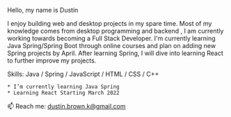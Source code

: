 Hello, my name is Dustin 


I enjoy building web and desktop projects in my spare time. Most of my knowledge comes from desktop programming and backend , I am currently working towards becoming a Full Stack Developer. I'm currently learning Java Spring/Spring Boot through online courses and plan on adding new Spring projects by April.
After learning Spring, I will dive into learning React to further improve my projects.

Skills: Java / Spring / JavaScript / HTML / CSS / C++

    * I’m currently learning Java Spring
    * Learning React Starting March 2022
    
   
📫  Reach me: dustin.brown.k@gmail.com
    
